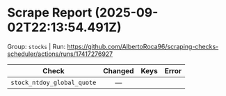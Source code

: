 # Scrape Report (2025-09-02T22:13:54.491Z)

Group: `stocks`  |  Run: https://github.com/AlbertoRoca96/scraping-checks-scheduler/actions/runs/17417276927

| Check | Changed | Keys | Error |
|---|:---:|:--|:--|
| `stock_ntdoy_global_quote` | — |  |  |
